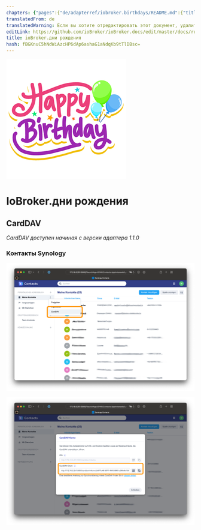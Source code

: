 ```yaml
---
chapters: {"pages":{"de/adapterref/iobroker.birthdays/README.md":{"title":{"de":"ioBroker.birthdays"},"content":"de/adapterref/iobroker.birthdays/README.md"},"de/adapterref/iobroker.birthdays/ical.md":{"title":{"de":"ioBroker.birthdays"},"content":"de/adapterref/iobroker.birthdays/ical.md"},"de/adapterref/iobroker.birthdays/carddav.md":{"title":{"de":"ioBroker.birthdays"},"content":"de/adapterref/iobroker.birthdays/carddav.md"}}}
translatedFrom: de
translatedWarning: Если вы хотите отредактировать этот документ, удалите поле «translationFrom», в противном случае этот документ будет снова автоматически переведен
editLink: https://github.com/ioBroker/ioBroker.docs/edit/master/docs/ru/adapterref/iobroker.birthdays/carddav.md
title: ioBroker.дни рождения
hash: fBGKnuC5hNdWiAzcHP6dAp6ashaG1aNdqKb9tTlDBsc=
---
```

![логотип](../../../de/adapterref/iobroker.birthdays/../../admin/birthdays.png)

# IoBroker.дни рождения
## CardDAV
*CardDAV доступен начиная с версии адаптера 1.1.0*

### Контакты Synology
![Настройки CardDAV Synology](../../../de/adapterref/iobroker.birthdays/./img/carddav-synology-settings.png)

![URL-адрес CardDAV Synology](../../../de/adapterref/iobroker.birthdays/./img/carddav-synology-url.png)
